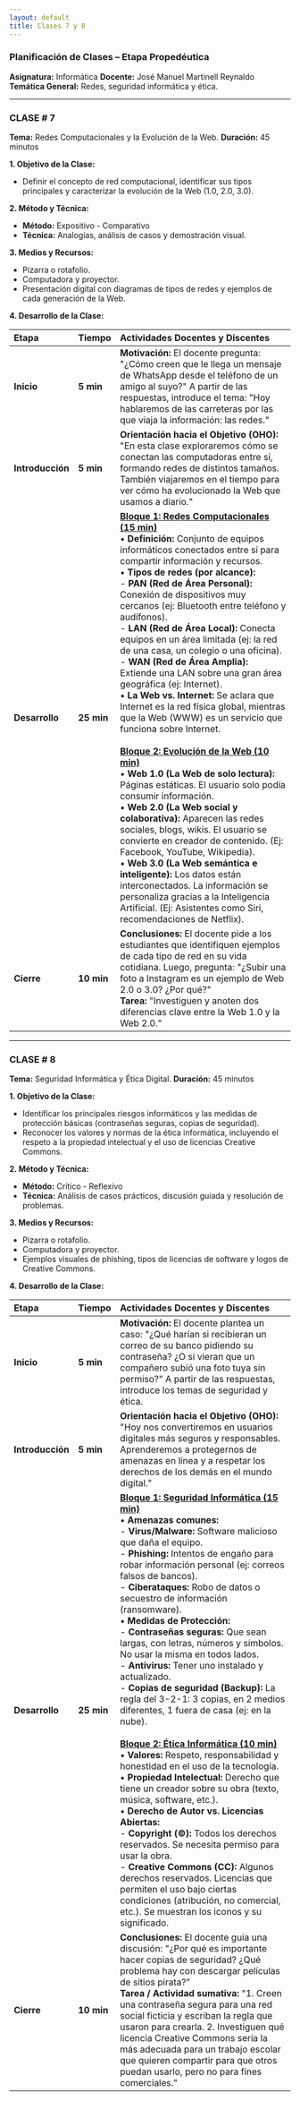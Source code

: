 ```yaml
---
layout: default
title: Clases 7 y 8
---
```

### **Planificación de Clases – Etapa Propedéutica**
**Asignatura:** Informática
**Docente:** José Manuel Martinell Reynaldo
**Temática General:** Redes, seguridad informática y ética.

---

### **CLASE # 7**

**Tema:** Redes Computacionales y la Evolución de la Web.
**Duración:** 45 minutos

**1. Objetivo de la Clase:**
*   Definir el concepto de red computacional, identificar sus tipos principales y caracterizar la evolución de la Web (1.0, 2.0, 3.0).

**2. Método y Técnica:**
*   **Método:** Expositivo - Comparativo
*   **Técnica:** Analogías, análisis de casos y demostración visual.

**3. Medios y Recursos:**
*   Pizarra o rotafolio.
*   Computadora y proyector.
*   Presentación digital con diagramas de tipos de redes y ejemplos de cada generación de la Web.

**4. Desarrollo de la Clase:**

| **Etapa** | **Tiempo** | **Actividades Docentes y Discentes** |
| :--- | :--- | :--- |
| **Inicio** | **5 min** | **Motivación:** El docente pregunta: "¿Cómo creen que le llega un mensaje de WhatsApp desde el teléfono de un amigo al suyo?" A partir de las respuestas, introduce el tema: "Hoy hablaremos de las carreteras por las que viaja la información: las redes." |
| **Introducción** | **5 min** | **Orientación hacia el Objetivo (OHO):** "En esta clase exploraremos cómo se conectan las computadoras entre sí, formando redes de distintos tamaños. También viajaremos en el tiempo para ver cómo ha evolucionado la Web que usamos a diario." |
| **Desarrollo** | **25 min** | **<u>Bloque 1: Redes Computacionales (15 min)</u>** <br> • **Definición:** Conjunto de equipos informáticos conectados entre sí para compartir información y recursos. <br> • **Tipos de redes (por alcance):** <br>   - **PAN (Red de Área Personal):** Conexión de dispositivos muy cercanos (ej: Bluetooth entre teléfono y audífonos). <br>   - **LAN (Red de Área Local):** Conecta equipos en un área limitada (ej: la red de una casa, un colegio o una oficina). <br>   - **WAN (Red de Área Amplia):** Extiende una LAN sobre una gran área geográfica (ej: Internet). <br> • **La Web vs. Internet:** Se aclara que Internet es la red física global, mientras que la Web (WWW) es un servicio que funciona sobre Internet. <br><br> **<u>Bloque 2: Evolución de la Web (10 min)</u>** <br> • **Web 1.0 (La Web de solo lectura):** Páginas estáticas. El usuario solo podía consumir información. <br> • **Web 2.0 (La Web social y colaborativa):** Aparecen las redes sociales, blogs, wikis. El usuario se convierte en creador de contenido. (Ej: Facebook, YouTube, Wikipedia). <br> • **Web 3.0 (La Web semántica e inteligente):** Los datos están interconectados. La información se personaliza gracias a la Inteligencia Artificial. (Ej: Asistentes como Siri, recomendaciones de Netflix). |
| **Cierre** | **10 min** | **Conclusiones:** El docente pide a los estudiantes que identifiquen ejemplos de cada tipo de red en su vida cotidiana. Luego, pregunta: "¿Subir una foto a Instagram es un ejemplo de Web 2.0 o 3.0? ¿Por qué?" <br> **Tarea:** "Investiguen y anoten dos diferencias clave entre la Web 1.0 y la Web 2.0." |

---

### **CLASE # 8**

**Tema:** Seguridad Informática y Ética Digital.
**Duración:** 45 minutos

**1. Objetivo de la Clase:**
*   Identificar los principales riesgos informáticos y las medidas de protección básicas (contraseñas seguras, copias de seguridad).
*   Reconocer los valores y normas de la ética informática, incluyendo el respeto a la propiedad intelectual y el uso de licencias Creative Commons.

**2. Método y Técnica:**
*   **Método:** Crítico - Reflexivo
*   **Técnica:** Análisis de casos prácticos, discusión guiada y resolución de problemas.

**3. Medios y Recursos:**
*   Pizarra o rotafolio.
*   Computadora y proyector.
*   Ejemplos visuales de phishing, tipos de licencias de software y logos de Creative Commons.

**4. Desarrollo de la Clase:**

| **Etapa** | **Tiempo** | **Actividades Docentes y Discentes** |
| :--- | :--- | :--- |
| **Inicio** | **5 min** | **Motivación:** El docente plantea un caso: "¿Qué harían si recibieran un correo de su banco pidiendo su contraseña? ¿O si vieran que un compañero subió una foto tuya sin permiso?" A partir de las respuestas, introduce los temas de seguridad y ética. |
| **Introducción** | **5 min** | **Orientación hacia el Objetivo (OHO):** "Hoy nos convertiremos en usuarios digitales más seguros y responsables. Aprenderemos a protegernos de amenazas en línea y a respetar los derechos de los demás en el mundo digital." |
| **Desarrollo** | **25 min** | **<u>Bloque 1: Seguridad Informática (15 min)</u>** <br> • **Amenazas comunes:** <br>   - **Virus/Malware:** Software malicioso que daña el equipo. <br>   - **Phishing:** Intentos de engaño para robar información personal (ej: correos falsos de bancos). <br>   - **Ciberataques:** Robo de datos o secuestro de información (ransomware). <br> • **Medidas de Protección:** <br>   - **Contraseñas seguras:** Que sean largas, con letras, números y símbolos. No usar la misma en todos lados. <br>   - **Antivirus:** Tener uno instalado y actualizado. <br>   - **Copias de seguridad (Backup):** La regla del 3-2-1: 3 copias, en 2 medios diferentes, 1 fuera de casa (ej: en la nube). <br><br> **<u>Bloque 2: Ética Informática (10 min)</u>** <br> • **Valores:** Respeto, responsabilidad y honestidad en el uso de la tecnología. <br> • **Propiedad Intelectual:** Derecho que tiene un creador sobre su obra (texto, música, software, etc.). <br> • **Derecho de Autor vs. Licencias Abiertas:** <br>   - **Copyright (©):** Todos los derechos reservados. Se necesita permiso para usar la obra. <br>   - **Creative Commons (CC):** Algunos derechos reservados. Licencias que permiten el uso bajo ciertas condiciones (atribución, no comercial, etc.). Se muestran los iconos y su significado. |
| **Cierre** | **10 min** | **Conclusiones:** El docente guía una discusión: "¿Por qué es importante hacer copias de seguridad? ¿Qué problema hay con descargar películas de sitios pirata?" <br> **Tarea / Actividad sumativa:** "1. Creen una contraseña segura para una red social ficticia y escriban la regla que usaron para crearla. 2. Investiguen qué licencia Creative Commons sería la más adecuada para un trabajo escolar que quieren compartir para que otros puedan usarlo, pero no para fines comerciales." |